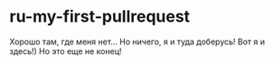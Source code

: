 # ru-my-first-pullrequest

Хорошо там, где меня нет… Но ничего, я и туда доберусь!
Вот я и здесь!)
Но это еще не конец!
